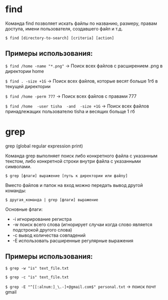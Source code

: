 # find

Команда find позволяет искать файлы по названию, размеру, правам доступа, имени пользователя, создавшего файл и т.д.

`$ find [directory-to-search] [criteria] [action]`

## Примеры использования: 

`$ find /home -name "*.png"` -> Поиск всех файлов с расширением .png в директории home

`$ find . -size +1G` -> Поиск всех файлов, которые весят больше 1гб в текущей директории

`$ find /home -perm 777` -> Поиск всех файлов с правами 777

`$ find /home  -user tisha  -and  -size +1G` -> Поиск всех файлов принадлежащих пользователю tisha и весящих больще 1 гб

# grep

grep (global regular expression print)

Команда grep выполняет поиск либо конкретного файла с указанным текстом, либо конкретной строки внутри файла 
с указанными символами.

`$ grep [флаги] выражение [путь к директории или файлу]`

Вместо файлов и папок на вход можно передать вывод другой команды:

`$ другая_команда | grep [флаги] выражение`

Основные флаги: 
- -i игнорирование регистра
- -w поиск всего слова (игнорирует случаи когда слово является подстрокой другого слова)
- -c вывод количества совпадений
- -E использовать расширенные регулярные выражения

## Примеры использования: 

`$ grep -w "is" text_file.txt` 

`$ grep -c "is" text_file.txt`

`$ grep -E "^[[:alnum:]_\.-]+@gmail.com$" personal.txt` -> поиск почт gmail
